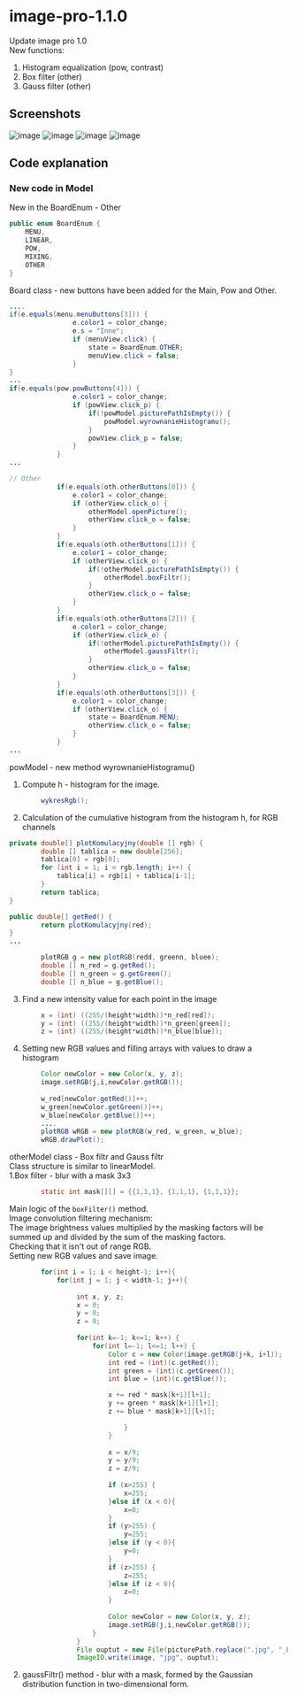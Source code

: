 # image-pro-1.1.0
Update image pro 1.0 \
New functions:
1. Histogram equalization (pow, contrast)
2. Box filter (other)
3. Gauss filter (other)
## Screenshots
![image](https://user-images.githubusercontent.com/72127610/116815946-45220680-ab60-11eb-807d-6923403d037b.png)
![image](https://user-images.githubusercontent.com/72127610/116815951-4b17e780-ab60-11eb-8389-aeeb7306d2b4.png)
![image](https://user-images.githubusercontent.com/72127610/116815953-50753200-ab60-11eb-8fe1-5d829425d484.png)
![image](https://user-images.githubusercontent.com/72127610/116815961-579c4000-ab60-11eb-9496-43fd90182a9a.png)
## Code explanation
### New code in Model
New in the BoardEnum - Other
```java
public enum BoardEnum {
	MENU,
	LINEAR,
	POW,
	MIXING,
	OTHER
}

```
Board class - new buttons have been added for the Main, Pow and Other.
```java
....
if(e.equals(menu.menuButtons[3])) {
				e.color1 = color_change;
				e.s = "Inne";
				if (menuView.click) {
					state = BoardEnum.OTHER;
					menuView.click = false;
				}
}
... 
if(e.equals(pow.powButtons[4])) {
				e.color1 = color_change;
				if (powView.click_p) {
					if(!powModel.picturePathIsEmpty()) {
						powModel.wyrownanieHistogramu();
					}
					powView.click_p = false;
				}
			}
...

// Other
			if(e.equals(oth.otherButtons[0])) {
				e.color1 = color_change;
				if (otherView.click_o) {
					otherModel.openPicture();
					otherView.click_o = false;
				}
			}
			if(e.equals(oth.otherButtons[1])) {
				e.color1 = color_change;
				if (otherView.click_o) {
					if(!otherModel.picturePathIsEmpty()) {
						otherModel.boxFiltr();
					}
					otherView.click_o = false;
				}
			}
			if(e.equals(oth.otherButtons[2])) {
				e.color1 = color_change;
				if (otherView.click_o) {
					if(!otherModel.picturePathIsEmpty()) {
						otherModel.gaussFiltr();
					}
					otherView.click_o = false;
				}
			}
			if(e.equals(oth.otherButtons[3])) {
				e.color1 = color_change;
				if (otherView.click_o) {
					state = BoardEnum.MENU;
					otherView.click_o = false;
				}
			}
...
```
powModel - new method wyrownanieHistogramu()
1. Compute h - histogram for the image.
```java
		wykresRgb();
```
2. Calculation of the cumulative histogram from the histogram h, for RGB channels
```java
private double[] plotKomulacyjny(double [] rgb) {
	    double [] tablica = new double[256];
	    tablica[0] = rgb[0];
	    for (int i = 1; i < rgb.length; i++) {
	    	tablica[i] = rgb[i] + tablica[i-1];
	    }
		return tablica;
}

public double[] getRed() {
	    return plotKomulacyjny(red);
}
...	
```
```java
		plotRGB g = new plotRGB(redd, greenn, bluee);
		double [] n_red = g.getRed();
		double [] n_green = g.getGreen();
		double [] n_blue = g.getBlue();
```
3. Find a new intensity value for each point in the image
```java
		x = (int) ((255/(height*width))*n_red[red]);
		y = (int) ((255/(height*width))*n_green[green]);
		z = (int) ((255/(height*width))*n_blue[blue]);
```
4. Setting new RGB values and filling arrays with values to draw a histogram
```java
		Color newColor = new Color(x, y, z);
		image.setRGB(j,i,newColor.getRGB());
				 
		w_red[newColor.getRed()]++;
		w_green[newColor.getGreen()]++;
		w_blue[newColor.getBlue()]++;
		....
		plotRGB wRGB = new plotRGB(w_red, w_green, w_blue);
		wRGB.drawPlot();
```
otherModel class - Box filtr and Gauss filtr\
Class structure is similar to linearModel.\
1.Box filter - blur with a mask 3x3
```java
		static int mask[][] = {{1,1,1}, {1,1,1}, {1,1,1}};
```
Main logic of the ```boxFilter()``` method.\
Image convolution filtering mechanism:\
The image brightness values multiplied by the masking factors will be summed up and divided by the sum of the masking factors.\
Checking that it isn't out of range RGB.\
Setting new RGB values and save image.
```java
		for(int i = 1; i < height-1; i++){
			for(int j = 1; j < width-1; j++){
						 
				 int x, y, z;
				 x = 0;
				 y = 0;
				 z = 0;
						 
				 for(int k=-1; k<=1; k++) {
					 for(int l=-1; l<=1; l++) {
						 Color c = new Color(image.getRGB(j+k, i+l));
						 int red = (int)(c.getRed());
						 int green = (int)(c.getGreen());
						 int blue = (int)(c.getBlue());

						 x += red * mask[k+1][l+1];
						 y += green * mask[k+1][l+1];
						 z += blue * mask[k+1][l+1];

							 }
						 }
							 
						 x = x/9;
						 y = y/9;
						 z = z/9;
						 
						 if (x>255) {
							 x=255;
						 }else if (x < 0){
							 x=0;
						 }
						 if (y>255) {
							 y=255;
						 }else if (y < 0){
							 y=0;
						 }
						 if (z>255) {
							 z=255;
						 }else if (z < 0){
							 z=0;
						 }
						
						 Color newColor = new Color(x, y, z);
						 image.setRGB(j,i,newColor.getRGB());
					 }
				 }
				 File ouptut = new File(picturePath.replace(".jpg", "_box_filtr.jpg"));
				 ImageIO.write(image, "jpg", ouptut);
```
2. gaussFiltr() method - blur with a mask, formed by the Gaussian distribution function in two-dimensional form.
